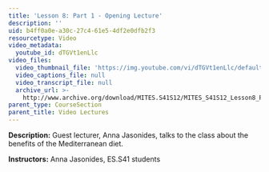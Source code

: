 ```yaml
---
title: 'Lesson 8: Part 1 - Opening Lecture'
description: ''
uid: b4ff0a0e-a30c-27c4-61e5-4df2e0dfb2f3
resourcetype: Video
video_metadata:
  youtube_id: dTGVt1enLlc
video_files:
  video_thumbnail_file: 'https://img.youtube.com/vi/dTGVt1enLlc/default.jpg'
  video_captions_file: null
  video_transcript_file: null
  archive_url: >-
    http://www.archive.org/download/MITES.S41S12/MITES_S41S12_Lesson8_Part1_300k.mp4
parent_type: CourseSection
parent_title: Video Lectures
---
```


**Description:** Guest lecturer, Anna Jasonides, talks to the class about the benefits of the Mediterranean diet.

**Instructors:** Anna Jasonides, ES.S41 students